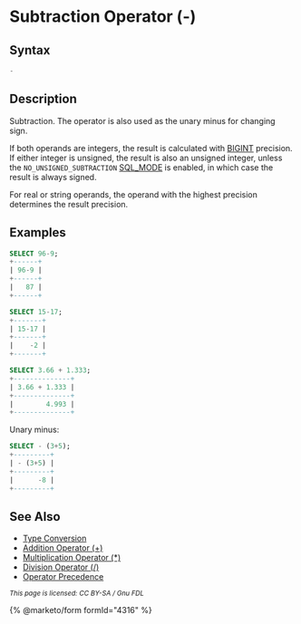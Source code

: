 # Subtraction Operator (-)

## Syntax

```sql
-
```

## Description

Subtraction. The operator is also used as the unary minus for changing sign.

If both operands are integers, the result is calculated with [BIGINT](../../../data-types/numeric-data-types/bigint.md) precision. If either integer is unsigned, the result is also an unsigned integer, unless the `NO_UNSIGNED_SUBTRACTION` [SQL\_MODE](../../../../server-management/variables-and-modes/sql-mode.md) is enabled, in which case the result is always signed.

For real or string operands, the operand with the highest precision determines the result precision.

## Examples

```sql
SELECT 96-9;
+------+
| 96-9 |
+------+
|   87 |
+------+

SELECT 15-17;
+-------+
| 15-17 |
+-------+
|    -2 |
+-------+

SELECT 3.66 + 1.333;
+--------------+
| 3.66 + 1.333 |
+--------------+
|        4.993 |
+--------------+
```

Unary minus:

```sql
SELECT - (3+5);
+---------+
| - (3+5) |
+---------+
|      -8 |
+---------+
```

## See Also

* [Type Conversion](../../../sql-functions/string-functions/type-conversion.md)
* [Addition Operator (+)](addition-operator.md)
* [Multiplication Operator (\*)](multiplication-operator.md)
* [Division Operator (/)](division-operator.md)
* [Operator Precedence](../operator-precedence.md)

<sub>_This page is licensed: CC BY-SA / Gnu FDL_</sub>

{% @marketo/form formId="4316" %}

